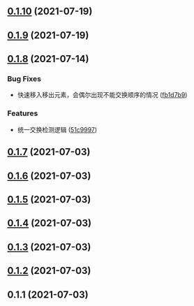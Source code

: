 ## [0.1.10](https://github.com/limaofeng/asany-sortable/compare/v0.1.9...v0.1.10) (2021-07-19)



## [0.1.9](https://github.com/limaofeng/asany-sortable/compare/v0.1.8...v0.1.9) (2021-07-19)



## [0.1.8](https://github.com/limaofeng/asany-sortable/compare/v0.1.7...v0.1.8) (2021-07-14)


### Bug Fixes

* 快速移入移出元素，会偶尔出现不能交换顺序的情况 ([fb1d7b9](https://github.com/limaofeng/asany-sortable/commit/fb1d7b96d5afaec436b5158e3510a0083b66f13e))


### Features

* 统一交换检测逻辑 ([51c9997](https://github.com/limaofeng/asany-sortable/commit/51c999705aeb2e34ec9e2979e12e0557d53ca2d3))



## [0.1.7](https://github.com/limaofeng/asany-sortable/compare/v0.1.6...v0.1.7) (2021-07-03)



## [0.1.6](https://github.com/limaofeng/asany-sortable/compare/v0.1.5...v0.1.6) (2021-07-03)



## [0.1.5](https://github.com/limaofeng/asany-sortable/compare/v0.1.4...v0.1.5) (2021-07-03)



## [0.1.4](https://github.com/limaofeng/asany-sortable/compare/v0.1.3...v0.1.4) (2021-07-03)



## [0.1.3](https://github.com/limaofeng/asany-sortable/compare/v0.1.2...v0.1.3) (2021-07-03)



## [0.1.2](https://github.com/limaofeng/asany-sortable/compare/v0.1.1...v0.1.2) (2021-07-03)



## 0.1.1 (2021-07-03)



